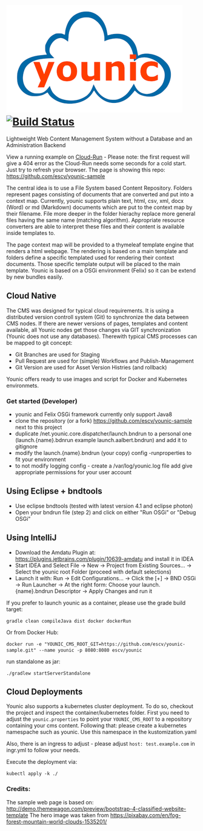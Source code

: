 # ![younic](https://github.com/escv/younic/raw/master/cnf/younic-logo.png) [![Build Status](https://travis-ci.org/escv/younic.svg?branch=master)](https://travis-ci.org/escv/younic)

Lightweight Web Content Management System without a Database and an Administration Backend

View a running example on [Cloud-Run](https://younic-biusvjniba-ey.a.run.app) - Please note: the first request will give a 404 error as the Cloud-Run needs some seconds for a cold start. Just try to refresh your browser. The page is showing this repo: https://github.com/escv/younic-sample 

The central idea is to use a File System based Content Repository. Folders represent pages consisting of documents that are converted and put into a context map.
Currently, younic supports plain text, html, csv, xml, docx (Word) or md (Markdown) documents which are put to the context map by their filename. File more deeper in the folder hierachy replace more general files having the same name (matching algorithm).
Appropriate resource converters are able to interpret these files and their content is available inside templates to.

The page context map will be provided to a thymeleaf template engine that renders a html webpage. The rendering is based on a main template and folders define a specific templated used for rendering their context documents. Those specific template output will be placed to the main template.
Younic is based on a OSGi environment (Felix) so it can be extend by new bundles easily.

## Cloud Native
The CMS was designed for typical cloud requirements. It is using a distributed version controll system (Git) to synchronize the data between CMS nodes. If there are newer versions of pages, templates and content available, all Younic nodes get those changes via GIT synchronization (Younic does not use any databases). Therewith typical CMS processes can be mapped to git concept:
* Git Branches are used for Staging
* Pull Request are used for (simple) Workflows and Publish-Management
* Git Version are used for Asset Version Histries (and rollback)

Younic offers ready to use images and script for Docker and Kubernetes environmets.

### Get started (Developer)

* younic and Felix OSGi framework currently only support Java8
* clone the repository (or a fork) https://github.com/escv/younic-sample next to this project
* duplicate /net.younic.core.dispatcher/launch.bndrun to a personal one (launch.{name}.bdnrun example launch.aalbert.bndrun) and add it to gitignore
* modify the launch.{name}.bndrun (your copy) config -runproperties to fit your environment
* to not modify logging config - create a /var/log/younic.log file add give appropriate permissions for your user account

## Using Eclipse + bndtools
* Use eclipse bndtools (tested with latest version 4.1 and eclipse photon)
* Open your bndrun file (step 2) and click on either "Run OSGi" or "Debug OSGi"

## Using IntelliJ
* Download the Amdatu Plugin at: https://plugins.jetbrains.com/plugin/10639-amdatu and install it in IDEA
* Start IDEA and Select  File -> New -> Project from Existing Sources... -> Select the younic root Folder  (proceed with default selections)
* Launch it with: Run -> Edit Configurations... -> Click the [+] -> BND OSGi -> Run Launcher -> At the right form: Choose your launch.{name}.bndrun Descriptor -> Apply Changes and run it

If you prefer to launch younic as a container, please use the grade build target:
```
gradle clean compileJava dist docker dockerRun
```

Or from Docker Hub:
```
docker run -e "YOUNIC_CMS_ROOT_GIT=https://github.com/escv/younic-sample.git" --name younic -p 8080:8080 escv/younic
```

run standalone as jar:
```
./gradlew startServerStandalone
```

## Cloud Deployments
Younic also supports a kubernetes cluster deployment. To do so, checkout the project and inspect the container/kubernetes folder.
First you need to adjust the `younic.properties` to point your `YOUNIC_CMS_ROOT` to a repository containing your cms content.
Following that: please create a kubernetes namespache such as younic. Use this namespace in the kustomization.yaml

Also, there is an ingress to adjust - please adjust `host: test.example.com` in ingr.yml to follow your needs.

Execute the deployment via:

```
kubectl apply -k ./
```



### Credits:
The sample web page is based on: http://demo.themewagon.com/preview/bootstrap-4-classified-website-template
The hero image was taken from https://pixabay.com/en/fog-forest-mountain-world-clouds-1535201/
